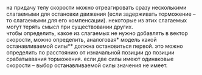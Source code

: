на придачу телу скорости можно отреагировать сразу несколькими слагаемыми для остановки движения (если задерживать торможение – то слагаемыми для его компенсации). некоторые из этих слагаемых могут терять смысл при существовании других.  
чтобы определить, какое из слагаемых не нужно добавлять в вектор скорости, можно определить, аналоговая* модель какой останавливаемой силы** должна остановиться первой. это можно определить по расстоянию от изначальной позиции до позиции срабатыввания торможения. если две силы имеют одинаковые скорости – выбор останавливаемой силы значения не имеет.